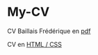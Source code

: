 # My-CV

CV Baillais Frédérique en [pdf](/CV_BAILLAIS_Frederique.pdf)

CV en [HTML / CSS](https://frederiquebaillais.github.io/My-CV/)
